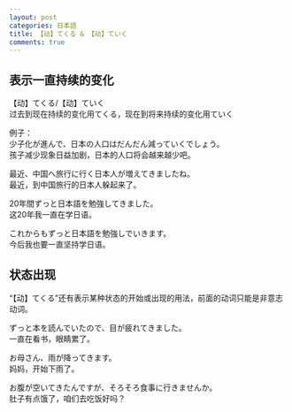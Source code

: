 ```yaml
---
layout: post
categories: 日本語
title: 【动】てくる & 【动】ていく
comments: true
---
```


## 表示一直持续的变化
【动】てくる/【动】ていく  
过去到现在持续的变化用てくる，现在到将来持续的变化用ていく  

例子：  
少子化が進んで、日本の人口はだんだん減っていくでしょう。  
孩子减少现象日益加剧，日本的人口将会越来越少吧。  

最近、中国へ旅行に行く日本人が増えてきましたね。  
最近，到中国旅行的日本人躲起来了。  

20年間ずっと日本語を勉強してきました。  
这20年我一直在学日语。  

これからもずっと日本語を勉強しでいきます。  
今后我也要一直坚持学日语。  

## 状态出现
“【动】てくる”还有表示某种状态的开始或出现的用法，前面的动词只能是非意志动词。  

ずっと本を読んでいたので、目が疲れてきました。  
一直在看书，眼睛累了。  

お母さん、雨が降ってきます。  
妈妈，开始下雨了。  

お腹が空いてきたんですが、そろそろ食事に行きませんか。  
肚子有点饿了，咱们去吃饭好吗？  
